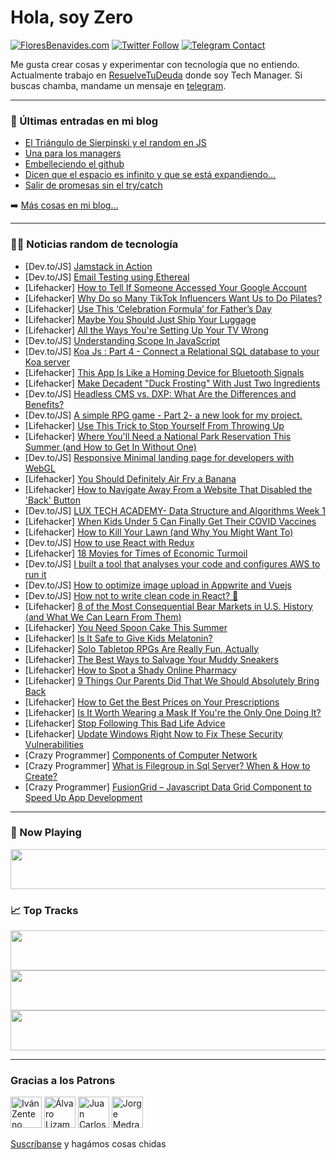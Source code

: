 # Hola, soy Zero

[![FloresBenavides.com](https://img.shields.io/website?down_message=oops&label=MiBlog&style=for-the-badge&up_message=online&url=https%3A%2F%2Ffloresbenavides.com)](https://floresbenavides.com) [![Twitter Follow](https://img.shields.io/twitter/follow/ZeroDragon?color=%231DA1F2&label=Follow&logo=twitter&logoColor=ffffff&style=for-the-badge)](https://twitter.com/zerodragon) [![Telegram Contact](https://img.shields.io/badge/escr%C3%ADbeme-ZeroDragon-%2326A5E4?style=for-the-badge&logo=telegram)](https://t.me/zerodragon)

Me gusta crear cosas y experimentar con tecnología que no entiendo.
Actualmente trabajo en [ResuelveTuDeuda](http://github.com/resuelve) donde soy Tech Manager.
Si buscas chamba, mandame un mensaje en [telegram](https://t.me/zerodragon).

---

### 📕 Últimas entradas en mi blog
<!-- BLOG-POST-LIST:START -->
- [El Triángulo de Sierpinski y el random en JS](https://floresbenavides.com/el-triangulo-de-sierpinski-y-el-random-en-js/)
- [Una para los managers](https://floresbenavides.com/una-para-los-managers/)
- [Embelleciendo el github](https://floresbenavides.com/embelleciendo-el-github/)
- [Dicen que el espacio es infinito y que se está expandiendo…](https://floresbenavides.com/dicen-que-el-espacio-es-infinito-y-que-se-esta-expandiendo/)
- [Salir de promesas sin el try/catch](https://floresbenavides.com/salir-de-promesas-sin-el-try-catch/)
<!-- BLOG-POST-LIST:END -->

➡️ [Más cosas en mi blog...](https://floresbenavides.com)

---

### 👨‍💻 Noticias random de tecnología
<!-- TECH-POSTS:START -->
- [Dev.to/JS] [Jamstack in Action](https://dev.to/ushieru/jamstack-in-action-4b2l)
- [Dev.to/JS] [Email Testing using Ethereal](https://dev.to/berviantoleo/email-testing-using-ethereal-inb)
- [Lifehacker] [How to Tell If Someone Accessed Your Google Account](https://lifehacker.com/how-to-tell-if-someone-accessed-your-google-account-1849072623)
- [Lifehacker] [Why Do so Many TikTok Influencers Want Us to Do Pilates?](https://lifehacker.com/why-do-so-many-tiktok-influencers-want-us-to-do-pilates-1849072506)
- [Lifehacker] [Use This ‘Celebration Formula’ for Father’s Day](https://lifehacker.com/use-this-celebration-formula-for-father-s-day-1848890743)
- [Lifehacker] [Maybe You Should Just Ship Your Luggage](https://lifehacker.com/maybe-you-should-just-ship-your-luggage-1849072240)
- [Lifehacker] [All the Ways You&#39;re Setting Up Your TV Wrong](https://lifehacker.com/all-the-ways-youre-setting-up-your-tv-wrong-1849072675)
- [Dev.to/JS] [Understanding Scope In JavaScript](https://dev.to/spencerwmathews/understanding-scope-in-javascript-40e3)
- [Dev.to/JS] [Koa Js : Part 4 - Connect a Relational SQL database to your Koa server](https://dev.to/kachiic/koa-js-part-4-connect-a-relational-sql-database-to-your-koa-server-ddc)
- [Lifehacker] [This App Is Like a Homing Device for Bluetooth Signals](https://lifehacker.com/this-app-is-like-a-homing-device-for-bluetooth-signals-1849072052)
- [Lifehacker] [Make Decadent &quot;Duck Frosting&quot; With Just Two Ingredients](https://lifehacker.com/make-decadent-duck-frosting-with-just-two-ingredients-1849072147)
- [Dev.to/JS] [Headless CMS vs. DXP: What Are the Differences and Benefits?](https://dev.to/strapi/headless-cms-vs-dxp-what-are-the-differences-and-benefits-2bjk)
- [Dev.to/JS] [A simple RPG game - Part 2- a new look for my project.](https://dev.to/damanita/a-simple-rpg-game-part-2-a-new-look-for-my-project-4em1)
- [Lifehacker] [Use This Trick to Stop Yourself From Throwing Up](https://lifehacker.com/use-this-trick-to-stop-yourself-from-throwing-up-1849070937)
- [Lifehacker] [Where You&#39;ll Need a National Park Reservation This Summer &lpar;and How to Get In Without One&rpar;](https://lifehacker.com/where-youll-need-a-national-park-reservation-this-summe-1849071260)
- [Dev.to/JS] [Responsive Minimal landing page for developers with WebGL](https://dev.to/hr21don/responsive-minimal-landing-page-for-developers-with-webgl-3noi)
- [Lifehacker] [You Should Definitely Air Fry a Banana](https://lifehacker.com/you-should-definitely-air-fry-a-banana-1849071675)
- [Lifehacker] [How to Navigate Away From a Website That Disabled the &#39;Back&#39; Button](https://lifehacker.com/how-to-navigate-away-from-a-website-that-disabled-the-b-1849070714)
- [Dev.to/JS] [LUX TECH ACADEMY- Data Structure and Algorithms Week 1](https://dev.to/gitonga123/lux-tech-academy-data-structure-and-algorithms-week-1-1gmo)
- [Lifehacker] [When Kids Under 5 Can Finally Get Their COVID Vaccines](https://lifehacker.com/when-kids-under-5-can-finally-get-their-covid-vaccines-1849070799)
- [Lifehacker] [How to Kill Your Lawn &lpar;and Why You Might Want To&rpar;](https://lifehacker.com/how-to-kill-your-lawn-and-why-you-might-want-to-1849070489)
- [Dev.to/JS] [How to use React with Redux](https://dev.to/learnfrontendio/how-to-use-react-with-redux-20d7)
- [Lifehacker] [18 Movies for Times of Economic Turmoil](https://lifehacker.com/18-movies-for-times-of-economic-turmoil-1849062789)
- [Dev.to/JS] [I built a tool that analyses your code and configures AWS to run it](https://dev.to/zij/i-built-a-tool-that-analyses-your-code-and-configures-aws-to-run-it-43il)
- [Dev.to/JS] [How to optimize image upload in Appwrite and Vuejs](https://dev.to/hackmamba/how-to-optimize-image-upload-in-appwrite-and-vuejs-4og5)
- [Dev.to/JS] [How not to write clean code in React? 🧹](https://dev.to/avneesh0612/how-not-to-write-clean-code-in-react-4b7p)
- [Lifehacker] [8 of the Most Consequential Bear Markets in U.S. History &lpar;and What We Can Learn From Them&rpar;](https://lifehacker.com/8-of-the-most-consequential-bear-markets-in-u-s-histor-1849068363)
- [Lifehacker] [You Need Spoon Cake This Summer](https://lifehacker.com/you-need-spoon-cake-this-summer-1849066440)
- [Lifehacker] [Is It Safe to Give Kids Melatonin?](https://lifehacker.com/is-it-safe-to-give-kids-melatonin-1849043653)
- [Lifehacker] [Solo Tabletop RPGs Are Really Fun, Actually](https://lifehacker.com/solo-tabletop-rpgs-are-really-fun-actually-1849067606)
- [Lifehacker] [The Best Ways to Salvage Your Muddy Sneakers](https://lifehacker.com/the-best-ways-to-salvage-your-muddy-sneakers-1849067156)
- [Lifehacker] [How to Spot a Shady Online Pharmacy](https://lifehacker.com/how-to-spot-a-shady-online-pharmacy-1849067055)
- [Lifehacker] [9 Things Our Parents Did That We Should Absolutely Bring Back](https://lifehacker.com/9-things-our-parents-did-that-we-should-absolutely-brin-1849064190)
- [Lifehacker] [How to Get the Best Prices on Your Prescriptions](https://lifehacker.com/how-to-get-the-best-prices-on-your-prescriptions-1849066164)
- [Lifehacker] [Is It Worth Wearing a Mask If You&#39;re the Only One Doing It?](https://lifehacker.com/is-it-worth-wearing-a-mask-if-youre-the-only-one-doing-1849065951)
- [Lifehacker] [Stop Following This Bad Life Advice](https://lifehacker.com/stop-following-this-bad-life-advice-1849065723)
- [Lifehacker] [Update Windows Right Now to Fix These Security Vulnerabilities](https://lifehacker.com/update-windows-right-now-to-fix-these-security-vulnerab-1849065009)
- [Crazy Programmer] [Components of Computer Network](https://www.thecrazyprogrammer.com/2022/06/components-of-computer-network.html)
- [Crazy Programmer] [What is Filegroup in Sql Server? When &amp; How to Create?](https://www.thecrazyprogrammer.com/2022/06/filegroup-in-sql-server.html)
- [Crazy Programmer] [FusionGrid – Javascript Data Grid Component to Speed Up App Development](https://www.thecrazyprogrammer.com/2022/06/fusiongrid.html)<!-- TECH-POSTS:END -->

---

### 🎵 Now Playing
<a href="https://spotify-now-playing-dun.vercel.app/now-playing?open"><img src="https://spotify-now-playing-dun.vercel.app/now-playing" width="540" height="64"></a>

### 📈 Top Tracks
<a href="https://spotify-now-playing-dun.vercel.app/top-tracks?i=1&open"><img src="https://spotify-now-playing-dun.vercel.app/top-tracks?i=1" width="540" height="64"></a>
<a href="https://spotify-now-playing-dun.vercel.app/top-tracks?i=2&open"><img src="https://spotify-now-playing-dun.vercel.app/top-tracks?i=2" width="540" height="64"></a>
<a href="https://spotify-now-playing-dun.vercel.app/top-tracks?i=3&open"><img src="https://spotify-now-playing-dun.vercel.app/top-tracks?i=3" width="540" height="64"></a>

---

### Gracias a los Patrons
[<img src="https://avatars.githubusercontent.com/u/243380?v=4" alt="Iván Zenteno" width="50px">](https://github.com/k001) [<img src="https://avatars.githubusercontent.com/u/19955639?v=4" alt="Álvaro Lizama" width="50px">](https://github.com/alvarolizama) [<img src="https://avatars.githubusercontent.com/u/2718753?v=4" alt="Juan Carlos Ruiz" width="50px">](https://github.com/JuanCrg90) [<img src="https://avatars.githubusercontent.com/u/37025?v=4" alt="Jorge Medrano" width="50px">](https://github.com/h1pp1e) 

[Suscríbanse](https://www.patreon.com/zerodragon) y hagámos cosas chidas
